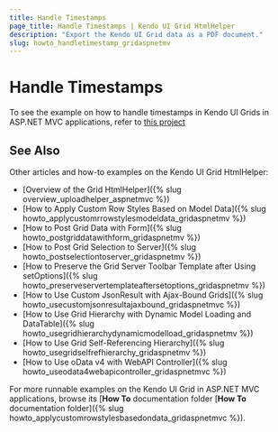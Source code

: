 ```yaml
---
title: Handle Timestamps
page_title: Handle Timestamps | Kendo UI Grid HtmlHelper
description: "Export the Kendo UI Grid data as a PDF document."
slug: howto_handletimestamp_gridaspnetmv
---
```


# Handle Timestamps

To see the example on how to handle timestamps in Kendo UI Grids in ASP.NET MVC applications, refer to [this project](https://github.com/telerik/ui-for-aspnet-mvc-examples/tree/master/grid/pdf-export-server-side)

## See Also

Other articles and how-to examples on the Kendo UI Grid HtmlHelper:

* [Overview of the Grid HtmlHelper]({% slug overview_uploadhelper_aspnetmvc %})
* [How to Apply Custom Row Styles Based on Model Data]({% slug howto_applycustomrrowstylesmodeldata_gridaspnetmv %})
* [How to Post Grid Data with Form]({% slug howto_postgriddatawithform_gridaspnetmv %})
* [How to Post Grid Selection to Server]({% slug howto_postselectiontoserver_gridaspnetmv %})
* [How to Preserve the Grid Server Toolbar Template after Using setOptions]({% slug howto_preserveservertemplateaftersetoptions_gridaspnetmv %})
* [How to Use Custom JsonResult with Ajax-Bound Grids]({% slug howto_usecustomjsonresultajaxbound_gridaspnetmvc %})
* [How to Use Grid Hierarchy with Dynamic Model Loading and DataTable]({% slug howto_usegridhierarchydynamicmodelload_gridaspnetmv %})
* [How to Use Grid Self-Referencing Hierarchy]({% slug howto_usegridselfrefhierarchy_gridaspnetmv %})
* [How to Use oData v4 with WebAPI Controller]({% slug howto_useodata4webapicontroller_gridaspnetmvc %})

For more runnable examples on the Kendo UI Grid in ASP.NET MVC applications, browse its [**How To** documentation folder [**How To** documentation folder]({% slug howto_applycustomrowstylesbasedondata_gridaspnetmvc %}).
